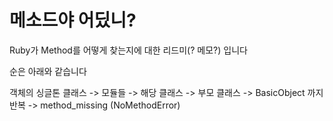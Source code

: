 # 메소드야 어딨니?

Ruby가 Method를 어떻게 찾는지에 대한 리드미(? 메모?) 입니다

순은 아래와 같습니다

객체의 싱글톤 클래스 -> 모듈들 -> 해당 클래스 -> 부모 클래스 -> BasicObject 까지 반복 -> method_missing (NoMethodError) 